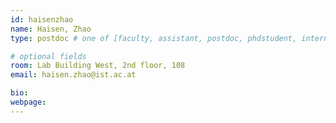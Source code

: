 ```yaml
---
id: haisenzhao
name: Haisen, Zhao
type: postdoc # one of [faculty, assistant, postdoc, phdstudent, intern]

# optional fields
room: Lab Building West, 2nd floor, 108
email: haisen.zhao@ist.ac.at

bio:
webpage:
---
```

